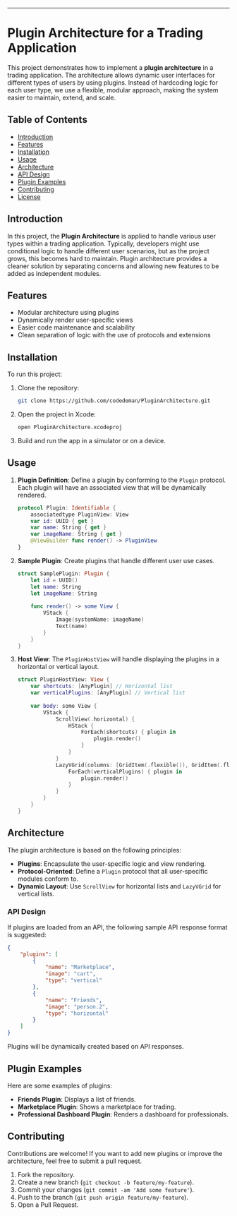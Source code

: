 ---

# Plugin Architecture for a Trading Application

This project demonstrates how to implement a **plugin architecture** in a trading application. The architecture allows dynamic user interfaces for different types of users by using plugins. Instead of hardcoding logic for each user type, we use a flexible, modular approach, making the system easier to maintain, extend, and scale.

## Table of Contents

- [Introduction](#introduction)
- [Features](#features)
- [Installation](#installation)
- [Usage](#usage)
- [Architecture](#architecture)
- [API Design](#api-design)
- [Plugin Examples](#plugin-examples)
- [Contributing](#contributing)
- [License](#license)

## Introduction

In this project, the **Plugin Architecture** is applied to handle various user types within a trading application. Typically, developers might use conditional logic to handle different user scenarios, but as the project grows, this becomes hard to maintain. Plugin architecture provides a cleaner solution by separating concerns and allowing new features to be added as independent modules.

## Features

- Modular architecture using plugins
- Dynamically render user-specific views
- Easier code maintenance and scalability
- Clean separation of logic with the use of protocols and extensions

## Installation

To run this project:

1. Clone the repository:

    ```bash
    git clone https://github.com/codedeman/PluginArchitecture.git
    ```

2. Open the project in Xcode:

    ```bash
    open PluginArchitecture.xcodeproj
    ```

3. Build and run the app in a simulator or on a device.

## Usage

1. **Plugin Definition**: Define a plugin by conforming to the `Plugin` protocol. Each plugin will have an associated view that will be dynamically rendered.

    ```swift
    protocol Plugin: Identifiable {
        associatedtype PluginView: View
        var id: UUID { get }
        var name: String { get }
        var imageName: String { get }
        @ViewBuilder func render() -> PluginView
    }
    ```

2. **Sample Plugin**: Create plugins that handle different user use cases.

    ```swift
    struct SamplePlugin: Plugin {
        let id = UUID()
        let name: String
        let imageName: String
        
        func render() -> some View {
            VStack {
                Image(systemName: imageName)
                Text(name)
            }
        }
    }
    ```

3. **Host View**: The `PluginHostView` will handle displaying the plugins in a horizontal or vertical layout.

    ```swift
    struct PluginHostView: View {
        var shortcuts: [AnyPlugin] // Horizontal list
        var verticalPlugins: [AnyPlugin] // Vertical list
        
        var body: some View {
            VStack {
                ScrollView(.horizontal) {
                    HStack {
                        ForEach(shortcuts) { plugin in
                            plugin.render()
                        }
                    }
                }
                LazyVGrid(columns: [GridItem(.flexible()), GridItem(.flexible())]) {
                    ForEach(verticalPlugins) { plugin in
                        plugin.render()
                    }
                }
            }
        }
    }
    ```

## Architecture

The plugin architecture is based on the following principles:

- **Plugins**: Encapsulate the user-specific logic and view rendering.
- **Protocol-Oriented**: Define a `Plugin` protocol that all user-specific modules conform to.
- **Dynamic Layout**: Use `ScrollView` for horizontal lists and `LazyVGrid` for vertical lists.

### API Design

If plugins are loaded from an API, the following sample API response format is suggested:

```json
{
    "plugins": [
        {
            "name": "Marketplace",
            "image": "cart",
            "type": "vertical"
        },
        {
            "name": "Friends",
            "image": "person.2",
            "type": "horizontal"
        }
    ]
}
```

Plugins will be dynamically created based on API responses.

## Plugin Examples

Here are some examples of plugins:

- **Friends Plugin**: Displays a list of friends.
- **Marketplace Plugin**: Shows a marketplace for trading.
- **Professional Dashboard Plugin**: Renders a dashboard for professionals.

## Contributing

Contributions are welcome! If you want to add new plugins or improve the architecture, feel free to submit a pull request.

1. Fork the repository.
2. Create a new branch (`git checkout -b feature/my-feature`).
3. Commit your changes (`git commit -am 'Add some feature'`).
4. Push to the branch (`git push origin feature/my-feature`).
5. Open a Pull Request.



